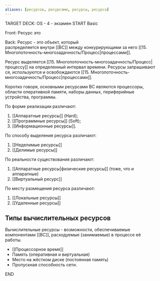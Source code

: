 ```yaml
---
aliases: [ресурсов, ресурсами, ресурсы, ресурса]
---
```


TARGET DECK: OS - 4 - экзамен
START
Basic

Front: Ресурс это

Back: Ресурс - это объект, который распределяется внутри [[ВС]] между конкурирующими за него [[15. Многопоточность-многозадачность/Процесс|процессами]].

Ресурс выделяется [[15. Многопоточность-многозадачность/Процесс|процессу]] на определенный интервал времени. Ресурсы запрашиваются, используются и освобождаются [[15. Многопоточность-многозадачность/Процесс|процессами]].

Коротко говоря, основными ресурсами ВС являются процессоры, области оперативной памяти, наборы данных, периферийные устройства, программы.

По форме реализации различают:
1.  [[Аппаратные ресурсы]] (Hard);
2.  [[Программные ресурсы]] (Soft);
3.  [[Информационные ресурсы]].

По способу выделения ресурса различают:
1. [[Неделимые ресурсы]]
2. [[Делимые ресурсы]]

По реальности существования различают:
1. [[Аппаратные ресурсы|физические ресурсы]] (тоже, что и аппаратные)
2. [[Виртуальный ресурс]]

По месту размещения ресурса различают:
1. [[Локальные ресурсы]]
2. [[Удаленные ресурсы]]

## Типы вычислительных ресурсов

Вычислительные ресурсы - возможности, обеспечиваемые компонентами [[ВС]], расходуемые (занимаемые) в процессе её работы.

- [[Процессорное время]]
- Память (оперативная и виртуальная)
- Место на жёстком диске (постоянная память)
- Пропускная способность сети.
<!--ID: 1663705565827-->
END

